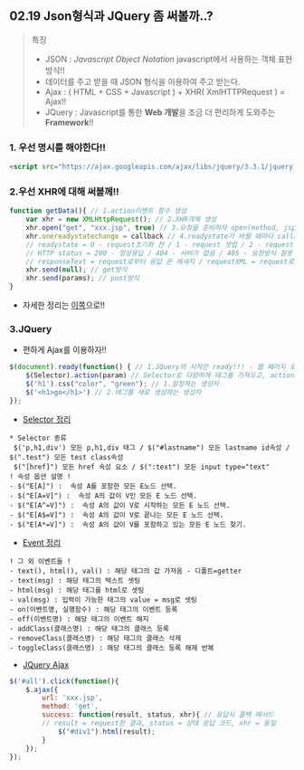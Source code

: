 ## 02.19 Json형식과 JQuery 좀 써볼까..?

> 특징
>* JSON : *Javascript Object Notation* javascript에서 사용하는 객체 표현 방식!!
>* 데이터를 주고 받을 때 JSON 형식을 이용하여 주고 받는다.
>* Ajax : ( HTML + CSS + Javascript ) + XHR( XmlHTTPRequest ) = Ajax!!
>* JQuery : Javascript를 통한 **Web 개발**을 조금 더 편리하게 도와주는 **Framework**!!

### 1. 우선 명시를 해야한다!!
```html
<script src="https://ajax.googleapis.com/ajax/libs/jquery/3.3.1/jquery.min.js"></script> Openapi를 가져온 후에 사용하자!!
```

### 2.우선 XHR에 대해 써볼께!!
```javascript
function getData(){ // 1.action이벤트 함수 생성
    var xhr = new XMLHttpRequest(); // 2.XHR객체 생성
    xhr.open("get", "xxx.jsp", true) // 3.요청을 준비하자 open(method, jsp_server, 동기/비동기)
    xhr.onereadystatechange = callback // 4.readystate가 바뀔 때마다 callback함수 실행 
    // readystate = 0 - request초기화 전 / 1 - request 셋업 / 2 - request 진행중 / 3 - request 일부만 끝 / 4 - request 모두 끝!!
    // HTTP status = 200 - 정상응답 / 404 - 서버가 없음 / 405 - 요청방식 잘못 / 500 - 서버오류
    // responseText = request로부터 응답 온 메세지 / requestXML = request로부터 응답 온 xml
    xhr.send(null); // get방식 
    xhr.send(params); // post방식
}
```
* 자세한 정리는 [이쪽](https://myeonguni.tistory.com/1526)으로!!

### 3.JQuery
* 편하게 Ajax를 이용하자!!
```javascript
$(document).ready(function() { // 1.JQuery의 시작은 ready!!! - 웹 페이지 로딩이 다 끝나면 준비한다
    $(Selector).action(param) // Selector로 다양하게 태그를 가져오고, action으로 행동, 마지막 parameter설정하면 끝!!
    $('h1').css("color", "green"); // 1.설정하는 생성자
    $('<h1>go</h1>') // 2.태그를 새로 생성하는 생성자
});
```
* [Selector 정리](https://www.w3schools.com/jquery/jquery_selectors.asp)
```text
* Selector 종류
 $('p,h1,div') 모든 p,h1,div 태그 / $("#lastname") 모든 lastname id속성 / $(".test") 모든 test class속성
 $("[href]") 모든 href 속성 요소 / $(":text") 모든 input type="text"
! 속성 옵션 설명 !
- $("E[A]") :  속성 A를 포함한 모든 E노드 선택.
- $("E[A=V]") :  속성 A의 값이 V인 모든 E 노드 선택.
- $("E[A^=V]") :  속성 A의 값이 V로 시작하는 모든 E 노드 선택.
- $("E[A$=V]") :  속성 A의 값이 V로 끝나는 모든 E 노드 선택.
- $("E[A*=V]") :  속성 A의 값이 V를 포함하고 있는 모든 E 노드 찾기.
```
* [Event 정리](https://www.w3schools.com/jquery/jquery_events.asp)
```text
! 그 외 이벤트들 !
- text(), html(), val() : 해당 태그의 값 가져옴 - 디폴트=getter
- text(msg) : 해당 태그의 텍스트 셋팅
- html(msg) : 해당 태그를 html로 셋팅
- val(msg) : 입력이 가능한 태그의 value = msg로 셋팅
- on(이벤트명, 실행함수) : 해당 태그의 이벤트 등록
- off(이벤트명) : 해당 태그의 이벤트 해지
- addClass(클래스명) : 해당 태그의 클래스 등록
- removeClass(클래스명) : 해당 태그의 클래스 삭제
- toggleClass(클래스명) : 해당 태그의 클래스 등록 해제 반복
```
* [JQuery Ajax](https://www.w3schools.com/jquery/ajax_ajax.asp)
```javascript
$('#all').click(function(){
    $.ajax({
        url: 'xxx.jsp',
        method: 'get',
        success: function(result, status, xhr){ // 응답시 콜백 메서드
        // result = request한 결과, status = 상태 응답 코드, xhr = 동일
            $("#div1").html(result);
        }
    });
});
```